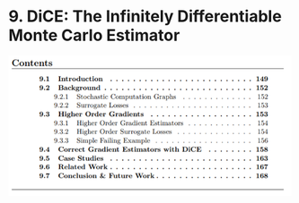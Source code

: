 # 9. DiCE: The Infinitely Differentiable Monte Carlo Estimator

![](../../.gitbook/assets/marl_46.png)

